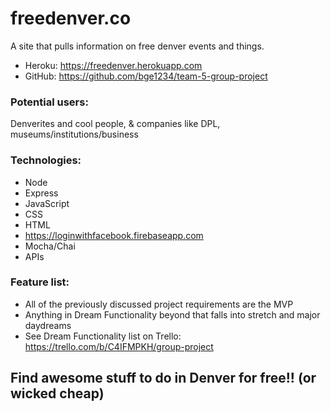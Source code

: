 # freedenver.co
A site that pulls information on free denver events and things.

* Heroku: https://freedenver.herokuapp.com
* GitHub: https://github.com/bge1234/team-5-group-project

### Potential users:
Denverites and cool people, & companies like DPL, museums/institutions/business

### Technologies:
* Node
* Express
* JavaScript
* CSS
* HTML
* https://loginwithfacebook.firebaseapp.com
* Mocha/Chai
* APIs

### Feature list:
* All of the previously discussed project requirements are the MVP
* Anything in Dream Functionality beyond that falls into stretch and major daydreams
* See Dream Functionality list on Trello: https://trello.com/b/C4IFMPKH/group-project
## Find awesome stuff to do in Denver for free!! (or wicked cheap)
